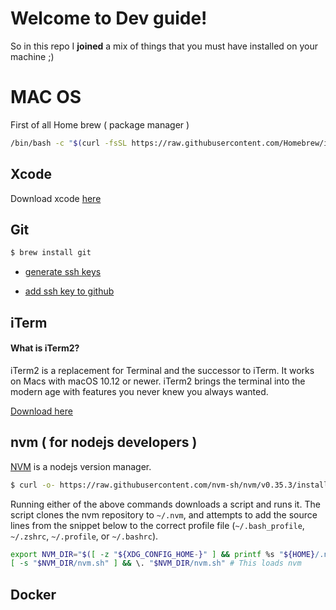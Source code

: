# Welcome to Dev guide!

So in this repo I **joined** a mix of things that you must have installed on your machine ;)


# MAC OS

First of all Home brew ( package manager )

```bash
/bin/bash -c "$(curl -fsSL https://raw.githubusercontent.com/Homebrew/install/master/install.sh)"
```


## Xcode

Download xcode [here]([https://apps.apple.com/br/app/xcode/id497799835?mt=12](https://apps.apple.com/br/app/xcode/id497799835?mt=12))

## Git

```bash
$ brew install git
```

- [generate ssh keys](https://help.github.com/en/enterprise/2.15/user/articles/generating-a-new-ssh-key-and-adding-it-to-the-ssh-agen)

- [add ssh key to github](https://help.github.com/pt/github/authenticating-to-github/adding-a-new-ssh-key-to-your-github-account)

## iTerm

#### What is iTerm2?

iTerm2 is a replacement for Terminal and the successor to iTerm. It works on Macs with macOS 10.12 or newer. iTerm2 brings the terminal into the modern age with features you never knew you always wanted.

[Download here](http://iterm2.com)

## nvm ( for nodejs developers )
[NVM]([https://github.com/nvm-sh/nvma](https://github.com/nvm-sh/nvma)) is a nodejs version manager.

```bash
$ curl -o- https://raw.githubusercontent.com/nvm-sh/nvm/v0.35.3/install.sh | bash
```
Running either of the above commands downloads a script and runs it. The script clones the nvm repository to `~/.nvm`, and attempts to add the source lines from the snippet below to the correct profile file (`~/.bash_profile`, `~/.zshrc`, `~/.profile`, or `~/.bashrc`).

```bash
export NVM_DIR="$([ -z "${XDG_CONFIG_HOME-}" ] && printf %s "${HOME}/.nvm" || printf %s "${XDG_CONFIG_HOME}/nvm")"
[ -s "$NVM_DIR/nvm.sh" ] && \. "$NVM_DIR/nvm.sh" # This loads nvm
```

## Docker

